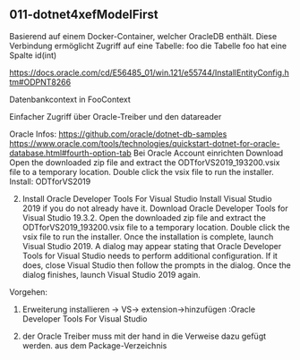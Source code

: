 ﻿
## 011-dotnet4xefModelFirst
Basierend auf einem Docker-Container, welcher OracleDB enthält.
Diese Verbindung ermöglicht Zugriff auf eine Tabelle: foo
die Tabelle foo hat eine Spalte id(int)


https://docs.oracle.com/cd/E56485_01/win.121/e55744/InstallEntityConfig.htm#ODPNT8266


Datenbankcontext in FooContext


Einfacher Zugriff über Oracle-Treiber und den datareader

Oracle Infos:
https://github.com/oracle/dotnet-db-samples
https://www.oracle.com/tools/technologies/quickstart-dotnet-for-oracle-database.html#fourth-option-tab
Bei Oracle Account einrichten
Download
Open the downloaded zip file and extract the ODTforVS2019_193200.vsix file to a temporary location. Double click the vsix file to run the installer.
Install:
ODTforVS2019



2. Install Oracle Developer Tools For Visual Studio
Install Visual Studio 2019 if you do not already have it.
Download Oracle Developer Tools for Visual Studio 19.3.2.
Open the downloaded zip file and extract the ODTforVS2019_193200.vsix file to a temporary location. Double click the vsix file to run the installer.
Once the installation is complete, launch Visual Studio 2019.
A dialog may appear stating that Oracle Developer Tools for Visual Studio
needs to perform additional configuration.
If it does, close Visual Studio then follow the prompts in the dialog. 
Once the dialog finishes, launch Visual Studio 2019 again.

Vorgehen:
1. Erweiterung installieren -> VS-> extension->hinzufügen :Oracle Developer Tools For Visual Studio


2. der Oracle Treiber muss mit der hand in die Verweise dazu gefügt werden.
aus dem Package-Verzeichnis


